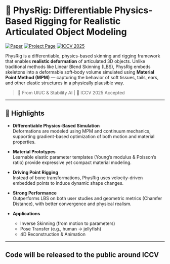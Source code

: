 # 🔩 PhysRig: Differentiable Physics-Based Rigging for Realistic Articulated Object Modeling

[![Paper](https://img.shields.io/badge/Paper-arXiv%3A2506.20936-b31b1b.svg)](https://arxiv.org/abs/2506.20936)
[![Project Page](https://img.shields.io/badge/Project-physrig.github.io-blue)](https://physrig.github.io)
[![ICCV 2025](https://img.shields.io/badge/ICCV-2025-red)](https://iccv2025.thecvf.com/)

PhysRig is a differentiable, physics-based skinning and rigging framework that enables **realistic deformation** of articulated 3D objects. Unlike traditional methods like Linear Blend Skinning (LBS), PhysRig embeds skeletons into a deformable soft-body volume simulated using **Material Point Method (MPM)** — capturing the behavior of soft tissues, tails, ears, and other elastic structures in a physically plausible way.

> 🔧 From UIUC & Stability AI | 🦖 ICCV 2025 Accepted

---

## 🧠 Highlights

- **Differentiable Physics-Based Simulation**  
  Deformations are modeled using MPM and continuum mechanics, supporting gradient-based optimization of both motion and material properties.

- **Material Prototypes**  
  Learnable elastic parameter templates (Young’s modulus & Poisson’s ratio) provide expressive yet compact material modeling.

- **Driving Point Rigging**  
  Instead of bone transformations, PhysRig uses velocity-driven embedded points to induce dynamic shape changes.

- **Strong Performance**  
  Outperforms LBS on both user studies and geometric metrics (Chamfer Distance), with better convergence and physical realism.

- **Applications**  
  - Inverse Skinning (from motion to parameters)  
  - Pose Transfer (e.g., human → jellyfish)  
  - 4D Reconstruction & Animation

---

## Code will be released to the public around ICCV
